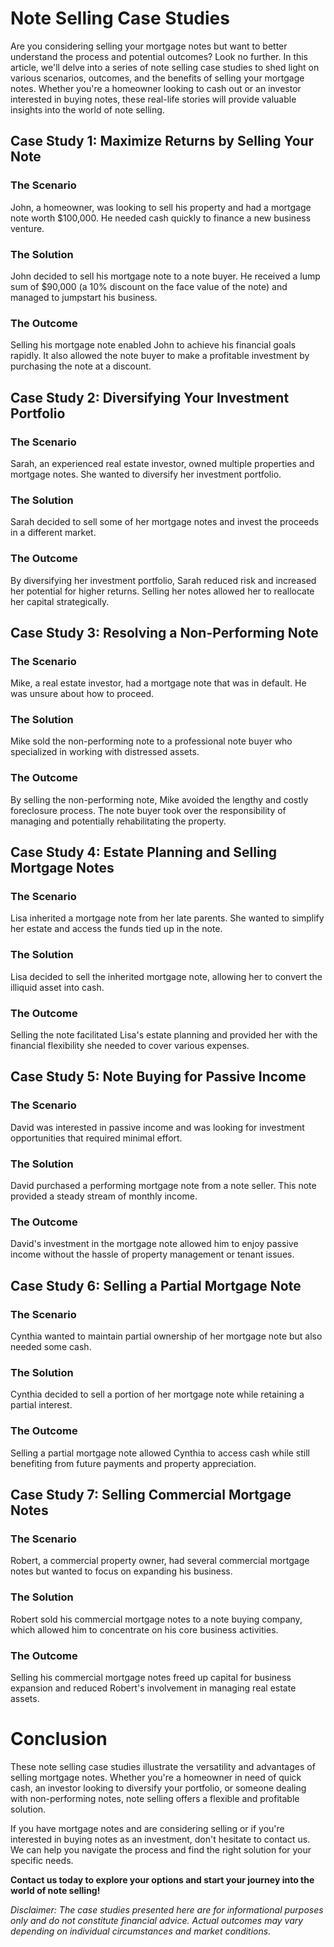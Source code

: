# Note Selling Case Studies

Are you considering selling your mortgage notes but want to better understand the process and potential outcomes? Look no further. In this article, we'll delve into a series of note selling case studies to shed light on various scenarios, outcomes, and the benefits of selling your mortgage notes. Whether you're a homeowner looking to cash out or an investor interested in buying notes, these real-life stories will provide valuable insights into the world of note selling.

## Case Study 1: Maximize Returns by Selling Your Note

### The Scenario
John, a homeowner, was looking to sell his property and had a mortgage note worth $100,000. He needed cash quickly to finance a new business venture.

### The Solution
John decided to sell his mortgage note to a note buyer. He received a lump sum of $90,000 (a 10% discount on the face value of the note) and managed to jumpstart his business.

### The Outcome
Selling his mortgage note enabled John to achieve his financial goals rapidly. It also allowed the note buyer to make a profitable investment by purchasing the note at a discount.

## Case Study 2: Diversifying Your Investment Portfolio

### The Scenario
Sarah, an experienced real estate investor, owned multiple properties and mortgage notes. She wanted to diversify her investment portfolio.

### The Solution
Sarah decided to sell some of her mortgage notes and invest the proceeds in a different market.

### The Outcome
By diversifying her investment portfolio, Sarah reduced risk and increased her potential for higher returns. Selling her notes allowed her to reallocate her capital strategically.

## Case Study 3: Resolving a Non-Performing Note

### The Scenario
Mike, a real estate investor, had a mortgage note that was in default. He was unsure about how to proceed.

### The Solution
Mike sold the non-performing note to a professional note buyer who specialized in working with distressed assets.

### The Outcome
By selling the non-performing note, Mike avoided the lengthy and costly foreclosure process. The note buyer took over the responsibility of managing and potentially rehabilitating the property.

## Case Study 4: Estate Planning and Selling Mortgage Notes

### The Scenario
Lisa inherited a mortgage note from her late parents. She wanted to simplify her estate and access the funds tied up in the note.

### The Solution
Lisa decided to sell the inherited mortgage note, allowing her to convert the illiquid asset into cash.

### The Outcome
Selling the note facilitated Lisa's estate planning and provided her with the financial flexibility she needed to cover various expenses.

## Case Study 5: Note Buying for Passive Income

### The Scenario
David was interested in passive income and was looking for investment opportunities that required minimal effort.

### The Solution
David purchased a performing mortgage note from a note seller. This note provided a steady stream of monthly income.

### The Outcome
David's investment in the mortgage note allowed him to enjoy passive income without the hassle of property management or tenant issues.

## Case Study 6: Selling a Partial Mortgage Note

### The Scenario
Cynthia wanted to maintain partial ownership of her mortgage note but also needed some cash.

### The Solution
Cynthia decided to sell a portion of her mortgage note while retaining a partial interest.

### The Outcome
Selling a partial mortgage note allowed Cynthia to access cash while still benefiting from future payments and property appreciation.

## Case Study 7: Selling Commercial Mortgage Notes

### The Scenario
Robert, a commercial property owner, had several commercial mortgage notes but wanted to focus on expanding his business.

### The Solution
Robert sold his commercial mortgage notes to a note buying company, which allowed him to concentrate on his core business activities.

### The Outcome
Selling his commercial mortgage notes freed up capital for business expansion and reduced Robert's involvement in managing real estate assets.

# Conclusion

These note selling case studies illustrate the versatility and advantages of selling mortgage notes. Whether you're a homeowner in need of quick cash, an investor looking to diversify your portfolio, or someone dealing with non-performing notes, note selling offers a flexible and profitable solution.

If you have mortgage notes and are considering selling or if you're interested in buying notes as an investment, don't hesitate to contact us. We can help you navigate the process and find the right solution for your specific needs.

**Contact us today to explore your options and start your journey into the world of note selling!**

*Disclaimer: The case studies presented here are for informational purposes only and do not constitute financial advice. Actual outcomes may vary depending on individual circumstances and market conditions.*